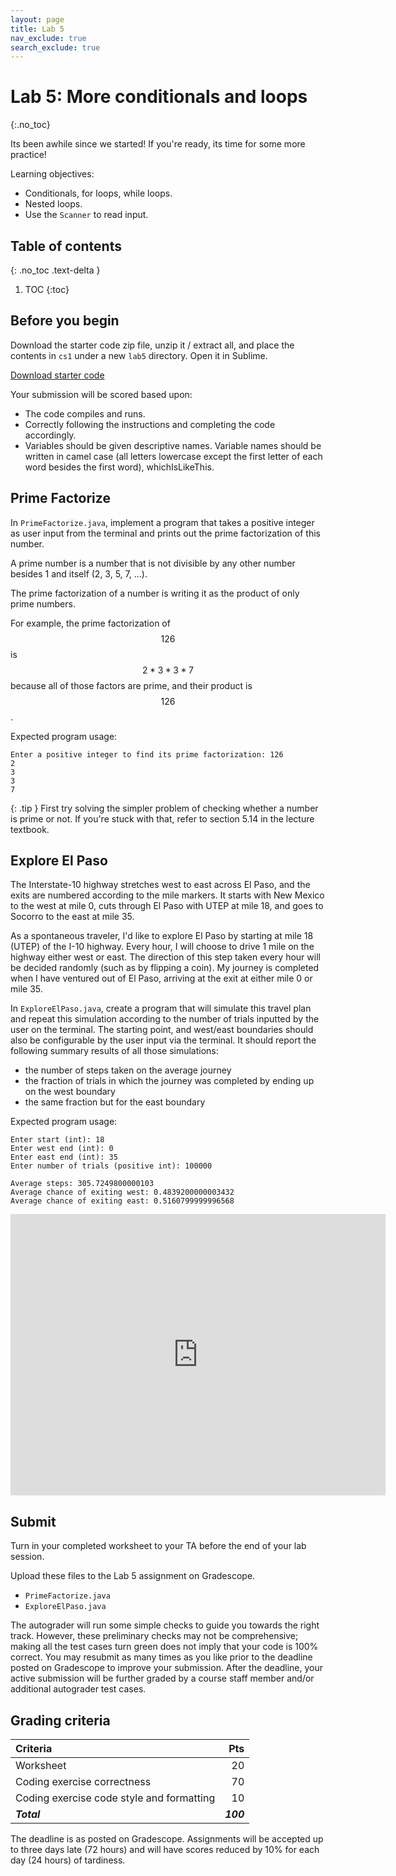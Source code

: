 ```yaml
---
layout: page
title: Lab 5
nav_exclude: true
search_exclude: true
---
```


# Lab 5: More conditionals and loops
{:.no_toc}

Its been awhile since we started! If you're ready, its time for some more practice!

Learning objectives:
- Conditionals, for loops, while loops.
- Nested loops.
- Use the `Scanner` to read input.

## Table of contents
{: .no_toc .text-delta }

1. TOC
{:toc}

## Before you begin

Download the starter code zip file, unzip it / extract all, and place the contents in `cs1` under a new `lab5` directory. Open it in Sublime.

<a href="https://github.com/UTEP-CS-1/website/raw/main{{page.url|relative_url}}../lab5_starter.zip" class="btn btn-green">Download starter code</a>


Your submission will be scored based upon:
- The code compiles and runs.
- Correctly following the instructions and completing the code accordingly.
- Variables should be given descriptive names. Variable names should be written in camel case (all letters lowercase except the first letter of each word besides the first word), whichIsLikeThis.

## Prime Factorize

In `PrimeFactorize.java`, implement a program that takes a positive integer as user input from the terminal and prints out the prime factorization of this number.

A prime number is a number that is not divisible by any other number besides 1 and itself (2, 3, 5, 7, ...).

The prime factorization of a number is writing it as the product of only prime numbers.

For example, the prime factorization of $$126$$ is $$2*3*3*7$$ because all of those factors are prime, and their product is $$126$$.

Expected program usage:
```
Enter a positive integer to find its prime factorization: 126
2
3
3
7
```

{: .tip }
First try solving the simpler problem of checking whether a number is prime or not.
If you're stuck with that, refer to section 5.14 in the lecture textbook.

## Explore El Paso

The Interstate-10 highway stretches west to east across El Paso, and the exits are numbered according to the mile markers.
It starts with New Mexico to the west at mile 0, cuts through El Paso with UTEP at mile 18, and goes to Socorro to the east at mile 35.

As a spontaneous traveler, I'd like to explore El Paso by starting at mile 18 (UTEP) of the I-10 highway. Every hour, I will choose to drive 1 mile on the highway either west or east. The direction of this step taken every hour will be decided randomly (such as by flipping a coin). My journey is completed when I have ventured out of El Paso, arriving at the exit at either mile 0 or mile 35.

In `ExploreElPaso.java`, create a program that will simulate this travel plan and repeat this simulation according to the number of trials inputted by the user on the terminal. The starting point, and west/east boundaries should also be configurable by the user input via the terminal. It should report the following summary results of all those simulations:

- the number of steps taken on the average journey
- the fraction of trials in which the journey was completed by ending up on the west boundary
- the same fraction but for the east boundary

Expected program usage:
```
Enter start (int): 18
Enter west end (int): 0
Enter east end (int): 35
Enter number of trials (positive int): 100000

Average steps: 305.7249800000103
Average chance of exiting west: 0.4839200000003432
Average chance of exiting east: 0.5160799999996568
```

<div align="center"><iframe src="https://www.google.com/maps/embed?pb=!1m34!1m12!1m3!1d216947.18623610077!2d-106.59016594342741!3d31.83044499019314!2m3!1f0!2f0!3f0!3m2!1i1024!2i768!4f13.1!4m19!3e0!4m5!1s0x86ddfe2a8e61e41b%3A0x1495d5caa039078d!2sGreat%20American%20Steakhouse!3m2!1d31.9750901!2d-106.58356789999999!4m5!1s0x86e7585e81dab135%3A0xe85330a35247d74!2sUTEP%2C%20Sun%20Bowl%20Parking%20Garage%2C%20IC-10%2C%20Sun%20Bowl%20Drive%2C%20El%20Paso%2C%20TX!3m2!1d31.7700201!2d-106.5083437!4m5!1s0x86e743d50acb2c01%3A0xd871e9467bb72aa3!2sCracker%20Barrel%20Old%20Country%20Store!3m2!1d31.6881292!2d-106.26747499999999!5e0!3m2!1sen!2sus!4v1695146346110!5m2!1sen!2sus" width="600" height="450" style="border:0;" allowfullscreen="" loading="lazy" referrerpolicy="no-referrer-when-downgrade"></iframe></div>

## Submit

Turn in your completed worksheet to your TA before the end of your lab session.

Upload these files to the Lab 5 assignment on Gradescope.

- `PrimeFactorize.java`
- `ExploreElPaso.java`

The autograder will run some simple checks to guide you towards the right track. However, these preliminary checks may not be comprehensive; making all the test cases turn green does not imply that your code is 100% correct. You may resubmit as many times as you like prior to the deadline posted on Gradescope to improve your submission. After the deadline, your active submission will be further graded by a course staff member and/or additional autograder test cases.

## Grading criteria

| **Criteria**                             |   **Pts** |
|:-----------------------------------------|----------:|
| Worksheet                                |        20 |
| Coding exercise correctness              |        70 |
| Coding exercise code style and formatting|        10 |
| **_Total_**                              | **_100_** |

The deadline is as posted on Gradescope.
Assignments will be accepted up to three days late (72 hours) and will have scores reduced by 10% for each day (24 hours) of tardiness.